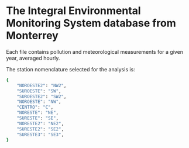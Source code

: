 # The Integral Environmental Monitoring System database from Monterrey
Each file contains pollution and meteorological measurements for a given year, averaged hourly.

The station nomenclature selected for the analysis is:

```bash
{
    "NOROESTE2": "NW2",
    "SUROESTE": "SW",
    "SUROESTE2": "SW2",
    "NOROESTE": "NW",
    "CENTRO": "C",
    "NORESTE": "NE",
    "SURESTE": "SE",
    "NORESTE2": "NE2",
    "SURESTE2": "SE2",
    "SURESTE3": "SE3",
}
```
